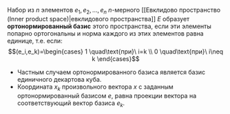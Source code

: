 Набор из $n$ элементов $e_1,e_2,...,e_n$ $n$-мерного [[Евклидово пространство (Inner product space)|евклидового пространства]] $E$ образует **ортонормированный базис** этого пространства, если эти элементы попарно ортогональны и норма каждого из этих элементов равна единице, т.е. если:$$(e_i,e_k)=\begin{cases} 1 \quad\text{при}\ i=k \\ 0 \quad\text{при}\ i\neq k \end{cases}$$
- Частным случаем ортонормированного базиса является базис единичного декартова куба.
- Координата $x_k$ произвольного вектора $x$ с заданным ортонормированный базисом $e$, равна проекции вектора на соответствующий вектор базиса $e_k$.